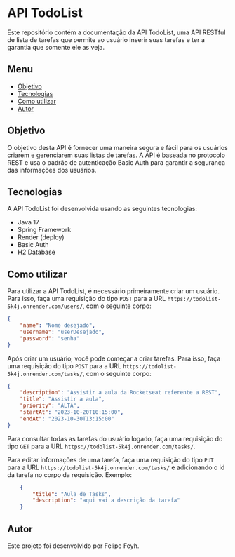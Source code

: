 # API TodoList

Este repositório contém a documentação da API TodoList, uma API RESTful de lista de tarefas que permite ao usuário inserir suas tarefas e ter a garantia que somente ele as veja.

## Menu

* [Objetivo](#objetivo)
* [Tecnologias](#tecnologias)
* [Como utilizar](#como-utilizar)
* [Autor](#autor)

## Objetivo

O objetivo desta API é fornecer uma maneira segura e fácil para os usuários criarem e gerenciarem suas listas de tarefas. A API é baseada no protocolo REST e usa o padrão de autenticação Basic Auth para garantir a segurança das informações dos usuários.

## Tecnologias

A API TodoList foi desenvolvida usando as seguintes tecnologias:

* Java 17
* Spring Framework
* Render (deploy)
* Basic Auth
* H2 Database

## Como utilizar

Para utilizar a API TodoList, é necessário primeiramente criar um usuário. Para isso, faça uma requisição do tipo `POST` para a URL `https://todolist-5k4j.onrender.com/users/`, com o seguinte corpo:
```json
{
    "name": "Nome desejado",
    "username": "userDesejado",
    "password": "senha"
}
```

Após criar um usuário, você pode começar a criar tarefas. Para isso, faça uma requisição do tipo `POST` para a URL `https://todolist-5k4j.onrender.com/tasks/`, com o seguinte corpo:

```json
{
    "description": "Assistir a aula da Rocketseat referente a REST",
    "title": "Assistir a aula",
    "priority": "ALTA",
    "startAt": "2023-10-20T10:15:00",
    "endAt": "2023-10-30T13:15:00"
}
```

Para consultar todas as tarefas do usuário logado, faça uma requisição do tipo `GET` para a URL `https://todolist-5k4j.onrender.com/tasks/`.

Para editar informações de uma tarefa, faça uma requisição do tipo `PUT` para a URL `https://todolist-5k4j.onrender.com/tasks/` e adicionando o id da tarefa no corpo da requisição.
Exemplo:
```json
    {
        "title": "Aula de Tasks",
        "description": "aqui vai a descrição da tarefa"
    }
```

## Autor

Este projeto foi desenvolvido por Felipe Feyh.
